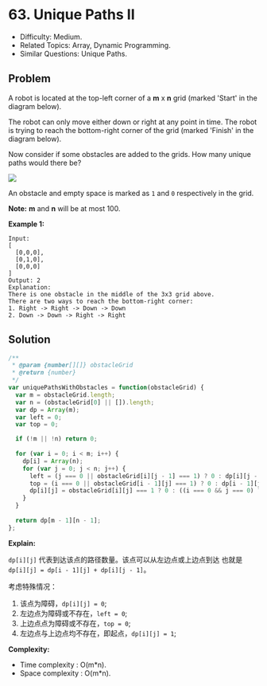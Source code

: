 # 63. Unique Paths II

- Difficulty: Medium.
- Related Topics: Array, Dynamic Programming.
- Similar Questions: Unique Paths.

## Problem

A robot is located at the top-left corner of a **m** x **n** grid (marked 'Start' in the diagram below).

The robot can only move either down or right at any point in time. The robot is trying to reach the bottom-right corner of the grid (marked 'Finish' in the diagram below).

Now consider if some obstacles are added to the grids. How many unique paths would there be?

![](https://leetcode.com/static/images/problemset/robot_maze.png)

An obstacle and empty space is marked as ```1``` and ```0``` respectively in the grid.

**Note:** **m** and **n** will be at most 100.

**Example 1:**

```
Input:
[
  [0,0,0],
  [0,1,0],
  [0,0,0]
]
Output: 2
Explanation:
There is one obstacle in the middle of the 3x3 grid above.
There are two ways to reach the bottom-right corner:
1. Right -> Right -> Down -> Down
2. Down -> Down -> Right -> Right
```

## Solution

```javascript
/**
 * @param {number[][]} obstacleGrid
 * @return {number}
 */
var uniquePathsWithObstacles = function(obstacleGrid) {
  var m = obstacleGrid.length;
  var n = (obstacleGrid[0] || []).length;
  var dp = Array(m);
  var left = 0;
  var top = 0;

  if (!m || !n) return 0;
  
  for (var i = 0; i < m; i++) {
    dp[i] = Array(n);
    for (var j = 0; j < n; j++) {
      left = (j === 0 || obstacleGrid[i][j - 1] === 1) ? 0 : dp[i][j - 1];
      top = (i === 0 || obstacleGrid[i - 1][j] === 1) ? 0 : dp[i - 1][j];
      dp[i][j] = obstacleGrid[i][j] === 1 ? 0 : ((i === 0 && j === 0) ? 1 : (left + top));
    }
  }
  
  return dp[m - 1][n - 1];
};
```

**Explain:**

`dp[i][j]` 代表到达该点的路径数量。该点可以从左边点或上边点到达
也就是 `dp[i][j] = dp[i - 1][j] + dp[i][j - 1]`。

考虑特殊情况：

1. 该点为障碍，`dp[i][j] = 0`;
2. 左边点为障碍或不存在，`left = 0`;
3. 上边点点为障碍或不存在，`top = 0`;
4. 左边点与上边点均不存在，即起点，`dp[i][j] = 1`;

**Complexity:**

* Time complexity : O(m*n).
* Space complexity : O(m*n).
